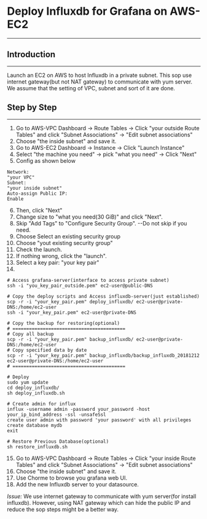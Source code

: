 # Deploy Influxdb for Grafana on AWS-EC2
---

## **Introduction**
---
Launch an EC2 on AWS to host Influxdb in a private subnet.
This sop use internet gateway(but not NAT gateway) to communicate with yum server.
We assume that the setting of VPC, subnet and sort of it are done.

## **Step by Step**
---

1. Go to AWS-VPC Dashboard -> Route Tables -> Click "your outside Route Tables" and click "Subnet Associations" -> "Edit subnet associations"
2. Choose "the inside subnet" and save it.
3. Go to AWS-EC2 Dashboard -> Instance -> Click "Launch Instance"
4. Select "the machine you need" -> pick "what you need" -> Click "Next"
5. Config as shown below
```
Network:
"your VPC"
Subnet:
"your inside subnet"
Auto-assign Public IP:
Enable
```
6. Then, click "Next"
7. Change size to "what you need(30 GiB)" and click "Next".
8. Skip "Add Tags" to "Configure Security Group". --Do not skip if you need.
9. Choose Select an existing security group
10. Choose "yout existing security group"
11. Check the launch.
12. If nothing wrong, click the "launch".
13. Select a key pair: "your key pair"
14. 
```
# Access grafana-server(interface to access private subnet)
ssh -i "you_key_pair_outside.pem" ec2-user@public-DNS

# Copy the deploy scripts and Access influxdb-server(just established)
scp -r -i "your_key_pair.pem" deploy_influxdb/ ec2-user@private-DNS:/home/ec2-user
ssh -i "your_key_pair.pem" ec2-user@private-DNS

# Copy the backup for restoring(optional)
# =========================================
# Copy all backup
scp -r -i "your_key_pair.pem" backup_influxdb/ ec2-user@private-DNS:/home/ec2-user
# Copy specified data by date
scp -r -i "your_key_pair.pem" backup_influxdb/backup_influxdb_20181212 ec2-user@private-DNS:/home/ec2-user
# =========================================

# Deploy
sudo yum update
cd deploy_influxdb/
sh deploy_influxdb.sh

# Create admin for influx
influx -username admin -password your_password -host your_ip_bind_address -ssl -unsafeSsl
create user admin with password 'your password' with all privileges
create database mydb
exit

# Restore Previous Database(optional)
sh restore_influxdb.sh

```
15. Go to AWS-VPC Dashboard -> Route Tables -> Click "your inside Route Tables" and click "Subnet Associations" -> "Edit subnet associations"
16. Choose "the inside subnet" and save it.
17. Use Chorme to browse you grafana web UI.
18. Add the new Influxdb server to your datasource.

*Issue:*
We use internet gateway to communicate with yum server(for install influxdb). However, using NAT gateway which can hide the public IP and reduce the sop steps might be a better way.

